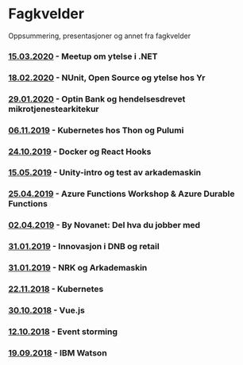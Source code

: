 # Fagkvelder

Oppsummering, presentasjoner og annet fra fagkvelder

### [15.03.2020](/20200305/README.md) - Meetup om ytelse i .NET

### [18.02.2020](/20200218/README.md) - NUnit, Open Source og ytelse hos Yr

### [29.01.2020](/20200129/README.md) - Optin Bank og hendelsesdrevet mikrotjenestearkitekur

### [06.11.2019](/20191106/README.md) - Kubernetes hos Thon og Pulumi

### [24.10.2019](/20191024/README.md) - Docker og React Hooks

### [15.05.2019](/20190515/README.md) - Unity-intro og test av arkademaskin

### [25.04.2019](/20190425/README.md) - Azure Functions Workshop & Azure Durable Functions

### [02.04.2019](/20190402/README.md) - By Novanet: Del hva du jobber med

### [31.01.2019](/20190314/README.md) - Innovasjon i DNB og retail

### [31.01.2019](/20190131/README.md) - NRK og Arkademaskin

### [22.11.2018](/20181122/README.md) - Kubernetes

### [30.10.2018](/20181030/README.md) - Vue.js

### [12.10.2018](/20181012/README.md) - Event storming

### [19.09.2018](/20180919/README.md) - IBM Watson

